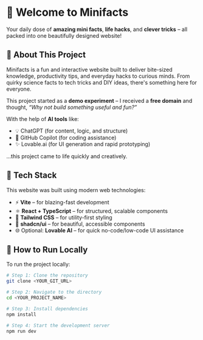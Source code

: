 # 🌟 Welcome to Minifacts

Your daily dose of **amazing mini facts**, **life hacks**, and **clever tricks** – all packed into one beautifully designed website!

## 📖 About This Project

Minifacts is a fun and interactive website built to deliver bite-sized knowledge, productivity tips, and everyday hacks to curious minds. From quirky science facts to tech tricks and DIY ideas, there's something here for everyone.

This project started as a **demo experiment** – I received a **free domain** and thought, *“Why not build something useful and fun?”*

With the help of **AI tools** like:
- 💡 ChatGPT (for content, logic, and structure)
- 🧠 GitHub Copilot (for coding assistance)
- ✨ Lovable.ai (for UI generation and rapid prototyping)

...this project came to life quickly and creatively.

## 🔧 Tech Stack

This website was built using modern web technologies:

- ⚡ **Vite** – for blazing-fast development
- ⚛️ **React + TypeScript** – for structured, scalable components
- 🎨 **Tailwind CSS** – for utility-first styling
- 🧱 **shadcn/ui** – for beautiful, accessible components
- 🌐 Optional: **Lovable AI** – for quick no-code/low-code UI assistance

## 📂 How to Run Locally

To run the project locally:

```bash
# Step 1: Clone the repository
git clone <YOUR_GIT_URL>

# Step 2: Navigate to the directory
cd <YOUR_PROJECT_NAME>

# Step 3: Install dependencies
npm install

# Step 4: Start the development server
npm run dev
